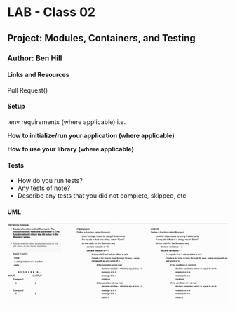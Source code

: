 # LAB - Class 02

## Project: Modules, Containers, and Testing

### Author: Ben Hill

#### Links and Resources

Pull Request()

#### Setup

.env requirements (where applicable)
i.e.

**How to initialize/run your application (where applicable)**

**How to use your library (where applicable)**

#### Tests

- How do you run tests?
- Any tests of note?
- Describe any tests that you did not complete, skipped, etc

#### UML

![whiteboard](img/lab-2-whiteboard.png)
